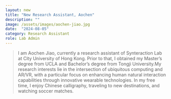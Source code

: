 ```yaml
---
layout: new
title: "New Research Assistant, Aochen"
description: ""
image: /assets/images/aochen-jiao.jpg
date:  "2024-08-05"
category: Research Assistant
role: Lab Admin
---
```


> I am Aochen Jiao, currently a research assistant of Synteraction Lab at City University of Hong Kong. Prior to that, I obtained my Master’s degree from UCLA and Bachelor’s degree from Tongji University.My research interests lie in the intersection of ubiquitous computing and AR/VR, with a particular focus on enhancing human natural interaction capabilities through innovative wearable technologies. In my free time, I enjoy Chinese calligraphy, traveling to new destinations, and watching soccer matches.
